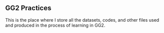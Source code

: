 ## GG2 Practices

This is the place where I store all the datasets, codes, and other files used and produced in the process of learning in GG2.
